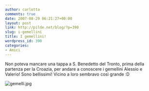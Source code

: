 ```yaml
---
author: carlotta
comments: true
date: 2007-08-29 06:21:27+00:00
layout: post
link: http://pilde.net/blog/?p=390
slug: i-gemellini
title: I gemellini!
wordpress_id: 390
categories:
- Amici
---
```


Non poteva mancare una tappa a S. Benedetto del Tronto, prima della partenza per la Croazia, per andare a conoscere i gemellini Alessio e Valerio! Sono bellissimi! Vicino a loro sembravo così grande :D

![gemelli.jpg]({{baseurl}}/uploads/2007/08/gemelli.jpg)



